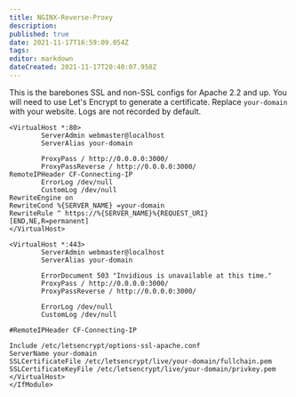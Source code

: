 ```yaml
---
title: NGINX-Reverse-Proxy
description: 
published: true
date: 2021-11-17T16:59:09.054Z
tags: 
editor: markdown
dateCreated: 2021-11-17T20:40:07.950Z
---
```


This is the barebones SSL and non-SSL configs for Apache 2.2 and up. You will need to use Let's Encrypt to generate a certificate. Replace `your-domain` with your website. Logs are not recorded by default.

```
<VirtualHost *:80>
        ServerAdmin webmaster@localhost
        ServerAlias your-domain

        ProxyPass / http://0.0.0.0:3000/
        ProxyPassReverse / http://0.0.0.0:3000/
RemoteIPHeader CF-Connecting-IP
        ErrorLog /dev/null
        CustomLog /dev/null
RewriteEngine on
RewriteCond %{SERVER_NAME} =your-domain
RewriteRule ^ https://%{SERVER_NAME}%{REQUEST_URI} [END,NE,R=permanent]
</VirtualHost>

<VirtualHost *:443>
        ServerAdmin webmaster@localhost
        ServerAlias your-domain

        ErrorDocument 503 "Invidious is unavailable at this time."
        ProxyPass / http://0.0.0.0:3000/
        ProxyPassReverse / http://0.0.0.0:3000/

        ErrorLog /dev/null
        CustomLog /dev/null

#RemoteIPHeader CF-Connecting-IP

Include /etc/letsencrypt/options-ssl-apache.conf
ServerName your-domain
SSLCertificateFile /etc/letsencrypt/live/your-domain/fullchain.pem
SSLCertificateKeyFile /etc/letsencrypt/live/your-domain/privkey.pem
</VirtualHost>
</IfModule>
```
